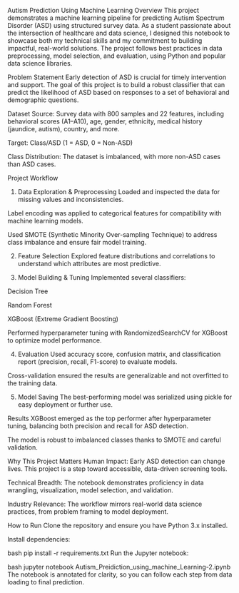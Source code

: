 Autism Prediction Using Machine Learning
Overview
This project demonstrates a machine learning pipeline for predicting Autism Spectrum Disorder (ASD) using structured survey data. As a student passionate about the intersection of healthcare and data science, I designed this notebook to showcase both my technical skills and my commitment to building impactful, real-world solutions. The project follows best practices in data preprocessing, model selection, and evaluation, using Python and popular data science libraries.

Problem Statement
Early detection of ASD is crucial for timely intervention and support. The goal of this project is to build a robust classifier that can predict the likelihood of ASD based on responses to a set of behavioral and demographic questions.

Dataset
Source: Survey data with 800 samples and 22 features, including behavioral scores (A1–A10), age, gender, ethnicity, medical history (jaundice, autism), country, and more.

Target: Class/ASD (1 = ASD, 0 = Non-ASD)

Class Distribution: The dataset is imbalanced, with more non-ASD cases than ASD cases.

Project Workflow
1. Data Exploration & Preprocessing
Loaded and inspected the data for missing values and inconsistencies.

Label encoding was applied to categorical features for compatibility with machine learning models.

Used SMOTE (Synthetic Minority Over-sampling Technique) to address class imbalance and ensure fair model training.

2. Feature Selection
Explored feature distributions and correlations to understand which attributes are most predictive.

3. Model Building & Tuning
Implemented several classifiers:

Decision Tree

Random Forest

XGBoost (Extreme Gradient Boosting)

Performed hyperparameter tuning with RandomizedSearchCV for XGBoost to optimize model performance.

4. Evaluation
Used accuracy score, confusion matrix, and classification report (precision, recall, F1-score) to evaluate models.

Cross-validation ensured the results are generalizable and not overfitted to the training data.

5. Model Saving
The best-performing model was serialized using pickle for easy deployment or further use.

Results
XGBoost emerged as the top performer after hyperparameter tuning, balancing both precision and recall for ASD detection.

The model is robust to imbalanced classes thanks to SMOTE and careful validation.

Why This Project Matters
Human Impact: Early ASD detection can change lives. This project is a step toward accessible, data-driven screening tools.

Technical Breadth: The notebook demonstrates proficiency in data wrangling, visualization, model selection, and validation.

Industry Relevance: The workflow mirrors real-world data science practices, from problem framing to model deployment.

How to Run
Clone the repository and ensure you have Python 3.x installed.

Install dependencies:

bash
pip install -r requirements.txt
Run the Jupyter notebook:

bash
jupyter notebook Autism_Preidiction_using_machine_Learning-2.ipynb
The notebook is annotated for clarity, so you can follow each step from data loading to final prediction.
